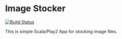 Image Stocker
===

[![Build Status](https://travis-ci.org/cosmo0920/image-stocker-play22.svg?branch=master)](https://travis-ci.org/cosmo0920/image-stocker-play22)

This is simple Scala/Play2 App for stocking image files.
